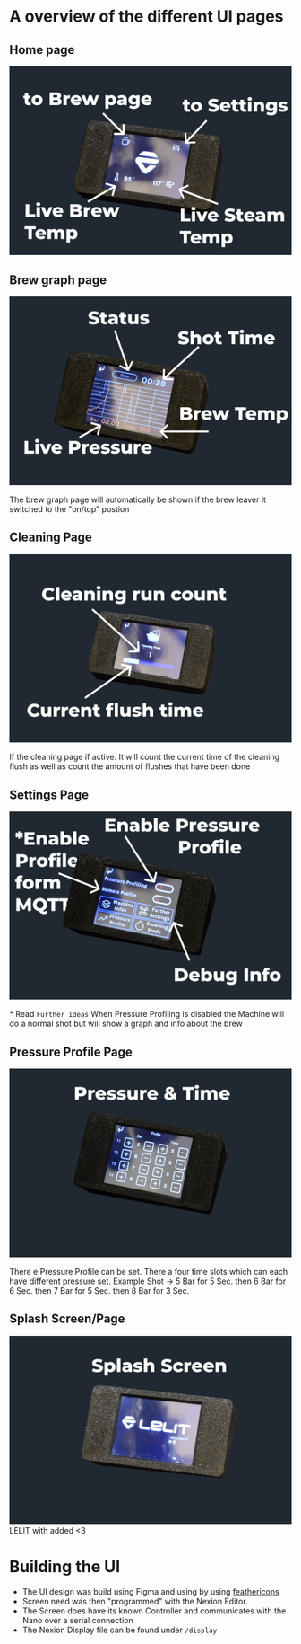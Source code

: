 
# A overview of the different UI pages

## Home page

![HomePage](/assets/home_page_with_details.jpg)


## Brew graph page

![BrewGraph](/assets/brew_graph_with_details.jpg)

The brew graph page will automatically be shown if the brew leaver it switched to the "on/top" postion

## Cleaning Page

![CleaningPage](/assets/cleaning_page_with_details.jpg)

If the cleaning page if active. It will count the current time of the cleaning flush as well as count the amount of flushes that have been done

## Settings Page

![Settings](/assets/settings_page_with_details.jpg)

\* Read `Further ideas`
When Pressure Profiling is disabled the Machine will do a normal shot but will show a graph and info about the brew

## Pressure Profile Page

![PP_Page](/assets/pp_page_with_details.jpg)

There e Pressure Profile can be set. There a four time slots which can each have different pressure set. 
Example Shot -> 5 Bar for 5 Sec. then 6 Bar for 6 Sec. then 7 Bar for 5 Sec. then 8 Bar for 3 Sec.

## Splash Screen/Page

![Boot_Page](/assets/boot_screen.jpg)
LELIT with added <3

# Building the UI 

- The UI design was build using Figma and using by using [feathericons](https://github.com/feathericons/feather)
- Screen need was then "programmed" with the Nexion Editor.
- The Screen does have its known Controller and communicates with the Nano over a serial connection 
- The Nexion Display file can be found under `/display`